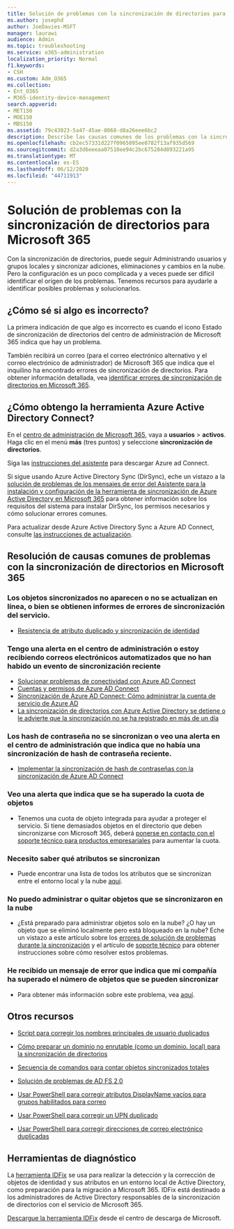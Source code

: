 ```yaml
---
title: Solución de problemas con la sincronización de directorios para Microsoft 365
ms.author: josephd
author: JoeDavies-MSFT
manager: laurawi
audience: Admin
ms.topic: troubleshooting
ms.service: o365-administration
localization_priority: Normal
f1.keywords:
- CSH
ms.custom: Adm_O365
ms.collection:
- Ent_O365
- M365-identity-device-management
search.appverid:
- MET150
- MOE150
- MBS150
ms.assetid: 79c43023-5a47-45ae-8068-d8a26eee6bc2
description: Describe las causas comunes de los problemas con la sincronización de directorios en Office 365 y proporciona algunos métodos para ayudar a solucionar problemas y resolverlos.
ms.openlocfilehash: cb2ec57331d227f0965095ee0782f13af935d569
ms.sourcegitcommit: d2a3d6eeeaa07510ee94c2bc675284d893221a95
ms.translationtype: MT
ms.contentlocale: es-ES
ms.lasthandoff: 06/12/2020
ms.locfileid: "44711913"
---
```

# <a name="fixing-problems-with-directory-synchronization-for-microsoft-365"></a>Solución de problemas con la sincronización de directorios para Microsoft 365

Con la sincronización de directorios, puede seguir Administrando usuarios y grupos locales y sincronizar adiciones, eliminaciones y cambios en la nube. Pero la configuración es un poco complicada y a veces puede ser difícil identificar el origen de los problemas. Tenemos recursos para ayudarle a identificar posibles problemas y solucionarlos.
  
## <a name="how-do-i-know-if-something-is-wrong"></a>¿Cómo sé si algo es incorrecto?

La primera indicación de que algo es incorrecto es cuando el icono Estado de sincronización de directorios del centro de administración de Microsoft 365 indica que hay un problema.
  
También recibirá un correo (para el correo electrónico alternativo y el correo electrónico de administrador) de Microsoft 365 que indica que el inquilino ha encontrado errores de sincronización de directorios. Para obtener información detallada, vea [identificar errores de sincronización de directorios en Microsoft 365](identify-directory-synchronization-errors.md).
  
## <a name="how-do-i-get-azure-active-directory-connect-tool"></a>¿Cómo obtengo la herramienta Azure Active Directory Connect?

En el [centro de administración de Microsoft 365](https://admin.microsoft.com), vaya a **usuarios** \> **activos**. Haga clic en el menú **más** (tres puntos) y seleccione **sincronización de directorios**. 
  
Siga las [instrucciones del asistente](set-up-directory-synchronization.md) para descargar Azure ad Connect. 
  
Si sigue usando Azure Active Directory Sync (DirSync), eche un vistazo a la [solución de problemas de los mensajes de error del Asistente para la instalación y configuración de la herramienta de sincronización de Azure Active Directory en Microsoft 365](https://go.microsoft.com/fwlink/p/?LinkId=396717) para obtener información sobre los requisitos del sistema para instalar DirSync, los permisos necesarios y cómo solucionar errores comunes. 
  
Para actualizar desde Azure Active Directory Sync a Azure AD Connect, consulte [las instrucciones de actualización](https://go.microsoft.com/fwlink/p/?LinkId=733240).
  
## <a name="resolving-common-causes-of-problems-with-directory-synchronization-in-microsoft-365"></a>Resolución de causas comunes de problemas con la sincronización de directorios en Microsoft 365

### <a name="synchronized-objects-arent-appearing-or-updating-online-or-im-getting-synchronization-error-reports-from-the-service"></a>**Los objetos sincronizados no aparecen o no se actualizan en línea, o bien se obtienen informes de errores de sincronización del servicio.**

- [Resistencia de atributo duplicado y sincronización de identidad](https://docs.microsoft.com/azure/active-directory/hybrid/how-to-connect-syncservice-duplicate-attribute-resiliency)

### <a name="i-have-an-alert-in-the-admin-center-or-am-receiving-automated-emails-that-there-hasnt-been-a-recent-synchronization-event"></a>**Tengo una alerta en el centro de administración o estoy recibiendo correos electrónicos automatizados que no han habido un evento de sincronización reciente**
- [Solucionar problemas de conectividad con Azure AD Connect](https://docs.microsoft.com/azure/active-directory/hybrid/tshoot-connect-connectivity)
- [Cuentas y permisos de Azure AD Connect](https://go.microsoft.com/fwlink/p/?LinkId=820598)
- [Sincronización de Azure AD Connect: Cómo administrar la cuenta de servicio de Azure AD](https://docs.microsoft.com/azure/active-directory/hybrid/how-to-connect-azureadaccount)
- [La sincronización de directorios con Azure Active Directory se detiene o le advierte que la sincronización no se ha registrado en más de un día](https://support.microsoft.com/help/2882421/directory-synchronization-to-azure-active-directory-stops-or-you-re-warned-that-sync-hasn-t-registered-in-more-than-a-day)

### <a name="password-hashes-arent-synchronizing-or-im-seeing-an-alert-in-the-admin-center-that-there-hasnt-been-a-recent-password-hash-synchronization"></a>**Los hash de contraseña no se sincronizan o veo una alerta en el centro de administración que indica que no había una sincronización de hash de contraseña reciente.**
- [Implementar la sincronización de hash de contraseñas con la sincronización de Azure AD Connect](https://docs.microsoft.com/azure/active-directory/hybrid/how-to-connect-password-hash-synchronization)

### <a name="im-seeing-an-alert-that-object-quota-exceeded"></a>**Veo una alerta que indica que se ha superado la cuota de objetos**
- Tenemos una cuota de objeto integrada para ayudar a proteger el servicio. Si tiene demasiados objetos en el directorio que deben sincronizarse con Microsoft 365, deberá [ponerse en contacto con el soporte técnico para productos empresariales](https://support.office.com/article/32a17ca7-6fa0-4870-8a8d-e25ba4ccfd4b) para aumentar la cuota.

### <a name="i-need-to-know-which-attributes-are-synchronized"></a>**Necesito saber qué atributos se sincronizan**
- Puede encontrar una lista de todos los atributos que se sincronizan entre el entorno local y la nube [aquí](https://go.microsoft.com/fwlink/p/?LinkId=396719).

### <a name="i-cant-manage-or-remove-objects-that-were-synchronized-to-the-cloud"></a>**No puedo administrar o quitar objetos que se sincronizaron en la nube**
- ¿Está preparado para administrar objetos solo en la nube? ¿O hay un objeto que se eliminó localmente pero está bloqueado en la nube? Eche un vistazo a este artículo sobre los [errores de solución de problemas durante la sincronización](https://go.microsoft.com/fwlink/p/?linkid=842044) y el artículo de [soporte técnico](https://go.microsoft.com/fwlink/p/?LinkId=396720) para obtener instrucciones sobre cómo resolver estos problemas.

### <a name="i-got-an-error-message-that-my-company-has-exceeded-the-number-of-objects-that-can-be-synchronized"></a>**He recibido un mensaje de error que indica que mi compañía ha superado el número de objetos que se pueden sincronizar**
- Para obtener más información sobre este problema, vea [aquí](https://go.microsoft.com/fwlink/p/?LinkId=396721).
   
## <a name="other-resources"></a>Otros recursos

- [Script para corregir los nombres principales de usuario duplicados](https://go.microsoft.com/fwlink/p/?LinkId=396725)
    
- [Cómo preparar un dominio no enrutable (como un dominio. local) para la sincronización de directorios](prepare-a-non-routable-domain-for-directory-synchronization.md)
    
- [Secuencia de comandos para contar objetos sincronizados totales](https://go.microsoft.com/fwlink/p/?LinkId=396726)
    
- [Solución de problemas de AD FS 2,0](https://go.microsoft.com/fwlink/p/?LinkId=396727)
    
- [Usar PowerShell para corregir atributos DisplayName vacíos para grupos habilitados para correo](https://go.microsoft.com/fwlink/p/?LinkId=396728)
    
- [Usar PowerShell para corregir un UPN duplicado](https://go.microsoft.com/fwlink/p/?LinkId=396730)
    
- [Usar PowerShell para corregir direcciones de correo electrónico duplicadas](https://go.microsoft.com/fwlink/p/?LinkId=396731)
    
## <a name="diagnostic-tools"></a>Herramientas de diagnóstico

La [herramienta IDFix](prepare-directory-attributes-for-synch-with-idfix.md) se usa para realizar la detección y la corrección de objetos de identidad y sus atributos en un entorno local de Active Directory, como preparación para la migración a Microsoft 365. IDFix está destinado a los administradores de Active Directory responsables de la sincronización de directorios con el servicio de Microsoft 365. 

[Descargue la herramienta IDFix](https://go.microsoft.com/fwlink/p/?LinkId=396718) desde el centro de descarga de Microsoft.